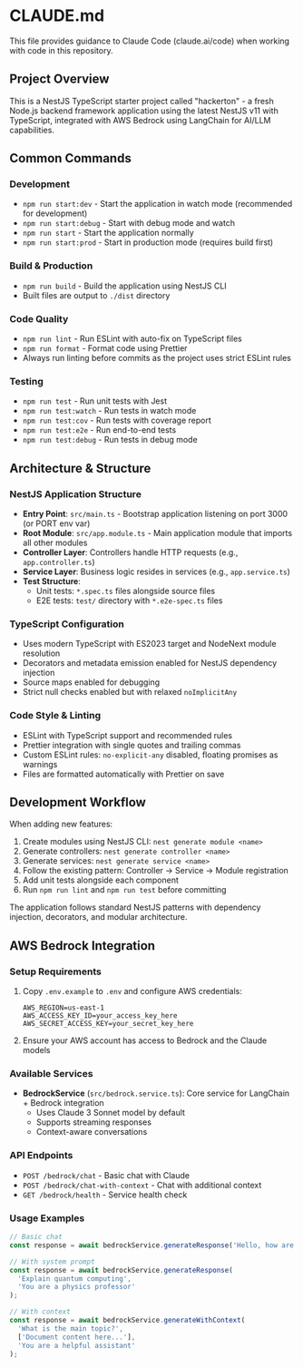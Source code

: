 # CLAUDE.md

This file provides guidance to Claude Code (claude.ai/code) when working with code in this repository.

## Project Overview

This is a NestJS TypeScript starter project called "hackerton" - a fresh Node.js backend framework application using the latest NestJS v11 with TypeScript, integrated with AWS Bedrock using LangChain for AI/LLM capabilities.

## Common Commands

### Development
- `npm run start:dev` - Start the application in watch mode (recommended for development)
- `npm run start:debug` - Start with debug mode and watch
- `npm run start` - Start the application normally
- `npm run start:prod` - Start in production mode (requires build first)

### Build & Production
- `npm run build` - Build the application using NestJS CLI
- Built files are output to `./dist` directory

### Code Quality
- `npm run lint` - Run ESLint with auto-fix on TypeScript files
- `npm run format` - Format code using Prettier
- Always run linting before commits as the project uses strict ESLint rules

### Testing
- `npm run test` - Run unit tests with Jest
- `npm run test:watch` - Run tests in watch mode
- `npm run test:cov` - Run tests with coverage report
- `npm run test:e2e` - Run end-to-end tests
- `npm run test:debug` - Run tests in debug mode

## Architecture & Structure

### NestJS Application Structure
- **Entry Point**: `src/main.ts` - Bootstrap application listening on port 3000 (or PORT env var)
- **Root Module**: `src/app.module.ts` - Main application module that imports all other modules
- **Controller Layer**: Controllers handle HTTP requests (e.g., `app.controller.ts`)
- **Service Layer**: Business logic resides in services (e.g., `app.service.ts`)
- **Test Structure**: 
  - Unit tests: `*.spec.ts` files alongside source files
  - E2E tests: `test/` directory with `*.e2e-spec.ts` files

### TypeScript Configuration
- Uses modern TypeScript with ES2023 target and NodeNext module resolution
- Decorators and metadata emission enabled for NestJS dependency injection
- Source maps enabled for debugging
- Strict null checks enabled but with relaxed `noImplicitAny`

### Code Style & Linting
- ESLint with TypeScript support and recommended rules
- Prettier integration with single quotes and trailing commas
- Custom ESLint rules: `no-explicit-any` disabled, floating promises as warnings
- Files are formatted automatically with Prettier on save

## Development Workflow

When adding new features:
1. Create modules using NestJS CLI: `nest generate module <name>`
2. Generate controllers: `nest generate controller <name>`
3. Generate services: `nest generate service <name>`
4. Follow the existing pattern: Controller → Service → Module registration
5. Add unit tests alongside each component
6. Run `npm run lint` and `npm run test` before committing

The application follows standard NestJS patterns with dependency injection, decorators, and modular architecture.

## AWS Bedrock Integration

### Setup Requirements
1. Copy `.env.example` to `.env` and configure AWS credentials:
   ```
   AWS_REGION=us-east-1
   AWS_ACCESS_KEY_ID=your_access_key_here
   AWS_SECRET_ACCESS_KEY=your_secret_key_here
   ```

2. Ensure your AWS account has access to Bedrock and the Claude models

### Available Services
- **BedrockService** (`src/bedrock.service.ts`): Core service for LangChain + Bedrock integration
  - Uses Claude 3 Sonnet model by default
  - Supports streaming responses
  - Context-aware conversations

### API Endpoints
- `POST /bedrock/chat` - Basic chat with Claude
- `POST /bedrock/chat-with-context` - Chat with additional context
- `GET /bedrock/health` - Service health check

### Usage Examples
```typescript
// Basic chat
const response = await bedrockService.generateResponse('Hello, how are you?');

// With system prompt
const response = await bedrockService.generateResponse(
  'Explain quantum computing', 
  'You are a physics professor'
);

// With context
const response = await bedrockService.generateWithContext(
  'What is the main topic?',
  ['Document content here...'],
  'You are a helpful assistant'
);
```
